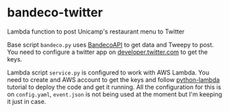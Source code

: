 # bandeco-twitter

Lambda function to post Unicamp's restaurant menu to Twitter

Base script ```bandeco.py``` uses [BandecoAPI](https://github.com/Maronato/BandecoAPI) to get data and Tweepy to post. You need to configure a twitter app on [developer.twitter.com](developer.twitter.com) to get the keys.

Lambda script ```service.py``` is configured to work with AWS Lambda. You need to create and AWS account to get the keys and follow [python-lambda](https://github.com/nficano/python-lambda) tutorial to deploy the code and get it running.
All the configuration for this is on ```config.yaml```, ```event.json``` is not being used at the moment but I'm keeping it just in case.
